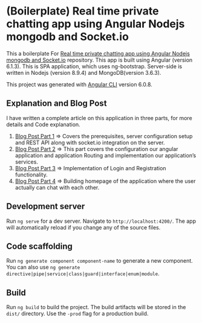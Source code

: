 # (Boilerplate) Real time private chatting app using Angular Nodejs mongodb and Socket.io
This a boilerplate For [Real time private chatting app using Angular Nodejs mongodb and Socket.io](https://github.com/ShankyTiwari/Real-time-private-chatting-app-using-Angular-Nodejs-mongodb-and-Socket.io) repository. This app is built using Angular (version 6.1.3). This is SPA application, which uses ng-bootstrap. Server-side is written in Nodejs (version 8.9.4) and MongoDB(version 3.6.3).

This project was generated with [Angular CLI](https://github.com/angular/angular-cli) version 6.0.8.

## Explanation and Blog Post
I have written a complete article on this application in three parts, for more details and Code explanation.

1. [Blog Post Part 1](http://www.codershood.info/2017/02/09/real-time-private-chatting-app-using-angular-2-nodejs-mongodb-socket-io-part-1/)  =>  Covers the prerequisites, server configuration setup and REST API along with socket.io integration on the server.
2. [Blog Post Part 2](http://www.codershood.info/2017/02/10/real-time-private-chatting-app-using-angular-2-nodejs-mongodb-socket-io-part-2/)  => This part covers the configuration our angular application and application Routing and implementation our application’s services.
3. [Blog Post Part 3](http://www.codershood.info/2017/02/18/real-time-private-chatting-app-using-angular-2-nodejs-mongodb-socket-io-part-3-2/)  => Implementation of Login and Registration functionality.
3. [Blog Post Part 4](http://www.codershood.info/2017/03/05/real-time-private-chatting-app-using-angular-2-nodejs-mongodb-socket-io-part-4/)  =>  Building homepage of the application where the user actually can chat with each other.

## Development server

Run `ng serve` for a dev server. Navigate to `http://localhost:4200/`. The app will automatically reload if you change any of the source files.

## Code scaffolding

Run `ng generate component component-name` to generate a new component. You can also use `ng generate directive|pipe|service|class|guard|interface|enum|module`.

## Build

Run `ng build` to build the project. The build artifacts will be stored in the `dist/` directory. Use the `-prod` flag for a production build.

